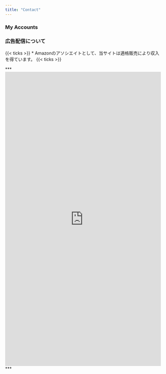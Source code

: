 ```yaml
---
title: "Contact"
---
```

### My Accounts

### 広告配信について
<p></p>  
{{< ticks >}}
* Amazonのアソシエイトとして、当サイトは適格販売により収入を得ています。
{{< ticks >}}
<p></p>  
***
<div style="left: 0; width: 100%; height: 949px; position: relative;"><iframe src="https://docs.google.com/forms/d/e/1FAIpQLSe8T2QRPyD4S87Kxuw8gi6hWMriI6l6uU9p87ZpcJwReIlBwA/viewform?usp=send_form&embedded=true&usp=embed_googleplus" style="top: 0; left: 0; width: 100%; height: 100%; position: absolute; border: 0;" allowfullscreen></iframe></div>
***  
